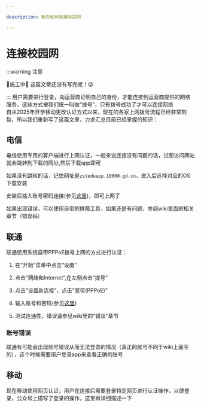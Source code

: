 ```yaml
---

description: 教你如何连接校园网

---
```


# 连接校园网
:::warning 注意

🚧施工中🚧
这篇文章还没有写完呢！😛

:::
用户需要进行登录，向运营商证明自己的身份，才能连接到运营商提供的网络服务，这些方式被我们统一叫做“拨号”，只有拨号成功了才可以连接网络  
自从2025年开学移动更改认证方式以来，现在的各家上网拨号流程已经非常割裂，所以我们重新写了这篇文章，力求汇总目前已经掌握的知识：
## 电信
电信使用专用的客户端进行上网认证，一般来说连接没有问题的话，试图访问网站就会跳转到下载的网址,然后下载app即可

如果没有跳转的话，记住网址是`zsteduapp.10000.gd.cn`，进入后选择对应的OS下载安装

安装后输入账号密码连接(参见[这里](/docs/wiki/基础知识/学校内的运营商))，即可上网了

如果出现错误，可以使用自带的排障工具，如果还是有问题，参阅wiki里面的相关章节（错误码）
## 联通
联通使用系统自带PPPoE拨号上网的方式进行认证：

1. 在“开始”菜单中点击“设置”
 

2. 点击"网络和Internet",在左侧点击“拨号”
 

3. 点击“设置新连接”，点击"宽带(PPPoE)"
 

4. 输入账号和密码(参见[这里](/docs/wiki/基础知识/学校内的运营商))
 

5. 测试连通性，错误请参见wiki里的“错误”章节
### 账号错误
联通有可能会出现账号错误从而无法登录的情况（真正的账号不同于wiki上面写的），这个时候需要用户登录app来查看正确的账号
## 移动
现在移动使用网页认证，用户在连接后需要登录特定网页进行认证操作，以便登录，公众号上描写了登录的操作，这里再详细描述一下
